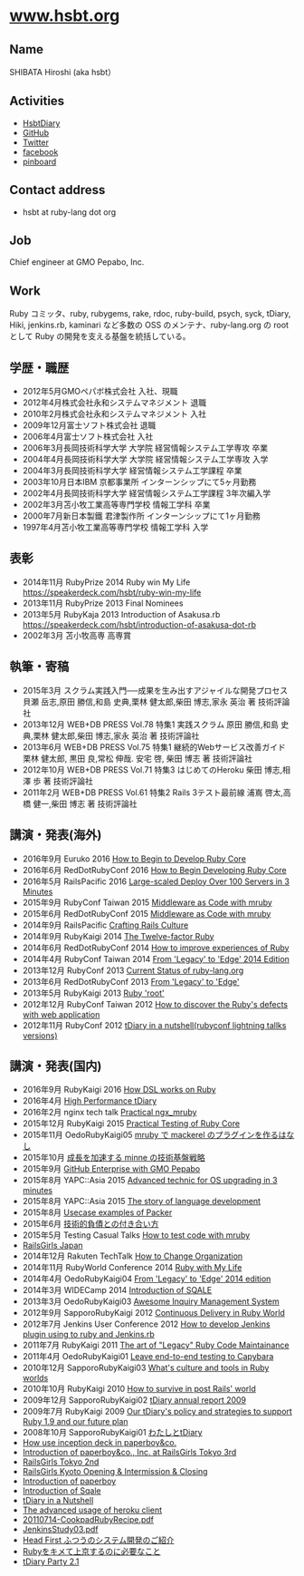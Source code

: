 # www.hsbt.org

## Name

SHIBATA Hiroshi (aka hsbt）

## Activities

* [HsbtDiary](http://www.hsbt.org/diary/)
* [GitHub](https://github.com/hsbt/)
* [Twitter](https://twitter.com/hsbt/)
* [facebook](https://www.facebook.com/shibata.hiroshi)
* [pinboard](http://pinboard.in/u:hsbt)

## Contact address

* hsbt at ruby-lang dot org

## Job

Chief engineer at GMO Pepabo, Inc.

## Work

Ruby コミッタ、ruby, rubygems, rake, rdoc, ruby-build, psych, syck, tDiary, Hiki,  jenkins.rb, kaminari など多数の OSS のメンテナ、ruby-lang.org の root として Ruby の開発を支える基盤を統括している。

## 学歴・職歴

* 2012年5月GMOペパボ株式会社 入社、現職
* 2012年4月株式会社永和システムマネジメント 退職
* 2010年2月株式会社永和システムマネジメント 入社
* 2009年12月富士ソフト株式会社 退職
* 2006年4月富士ソフト株式会社 入社
* 2006年3月長岡技術科学大学 大学院 経営情報システム工学専攻 卒業
* 2004年4月長岡技術科学大学 大学院 経営情報システム工学専攻 入学
* 2004年3月長岡技術科学大学 経営情報システム工学課程 卒業
* 2003年10月日本IBM 京都事業所 インターンシップにて5ヶ月勤務
* 2002年4月長岡技術科学大学 経営情報システム工学課程 3年次編入学
* 2002年3月苫小牧工業高等専門学校 情報工学科 卒業
* 2000年7月新日本製鐵 君津製作所 インターンシップにて1ヶ月勤務
* 1997年4月苫小牧工業高等専門学校 情報工学科 入学

## 表彰

* 2014年11月 RubyPrize 2014 Ruby win My Life https://speakerdeck.com/hsbt/ruby-win-my-life
* 2013年11月 RubyPrize 2013 Final Nominees
* 2013年5月 RubyKaja 2013 Introduction of Asakusa.rb https://speakerdeck.com/hsbt/introduction-of-asakusa-dot-rb
* 2002年3月 苫小牧高専 高専賞

## 執筆・寄稿

* 2015年3月 スクラム実践入門──成果を生み出すアジャイルな開発プロセス 貝瀬 岳志,原田 勝信,和島 史典,栗林 健太郎,柴田 博志,家永 英治 著 技術評論社
* 2013年12月 WEB+DB PRESS Vol.78 特集1 実践スクラム 原田 勝信,和島 史典,栗林 健太郎,柴田 博志,家永 英治 著 技術評論社
* 2013年6月 WEB+DB PRESS Vol.75 特集1 継続的Webサービス改善ガイド 栗林 健太郎, 黒田 良,常松 伸哉. 安宅 啓, 柴田 博志 著 技術評論社
* 2012年10月 WEB+DB PRESS Vol.71 特集3 はじめてのHeroku 柴田 博志,相澤 歩 著 技術評論社
* 2011年2月 WEB+DB PRESS Vol.61 特集2 Rails 3テスト最前線 浦嶌 啓太,高橋 健一,柴田 博志 著 技術評論社

## 講演・発表(海外)

* 2016年9月 Euruko 2016 [How to Begin to Develop Ruby Core](http://www.slideshare.net/hsbt/how-to-begin-to-develop-ruby-core)
* 2016年6月 RedDotRubyConf 2016 [How to Begin Developing Ruby Core](http://www.slideshare.net/hsbt/how-to-begin-developing-ruby-core)
* 2016年5月 RailsPacific 2016 [Large\-scaled Deploy Over 100 Servers in 3 Minutes](http://www.slideshare.net/hsbt/largescaled-deploy-over-100-servers-in-3-minutes)
* 2015年9月 RubyConf Taiwan 2015 [Middleware as Code with mruby](http://www.slideshare.net/hsbt/middleware-as-code-with-mruby-52663708)
* 2015年6月 RedDotRubyConf 2015 [Middleware as Code with mruby](http://www.slideshare.net/hsbt/middleware-as-code-with-mruby)
* 2014年9月 RailsPacific [Crafting Rails Culture](https://speakerdeck.com/hsbt/crafting-rails-culture)
* 2014年9月 RubyKaigi 2014 [The Twelve-factor Ruby](https://speakerdeck.com/hsbt/the-twelve-factor-ruby)
* 2014年6月 RedDotRubyConf 2014 [How to improve experiences of Ruby](https://speakerdeck.com/hsbt/how-to-improve-experiences-of-ruby)
* 2014年4月 RubyConf Taiwan 2014 [From 'Legacy' to 'Edge' 2014 Edition](https://speakerdeck.com/hsbt/from-legacy-to-edge-2014-edition-1)
* 2013年12月 RubyConf 2013 [Current Status of ruby-lang.org](https://speakerdeck.com/hsbt/current-status-of-ruby-lang-dot-org)
* 2013年6月 RedDotRubyConf 2013 [From 'Legacy' to 'Edge'](https://speakerdeck.com/hsbt/from-legacy-to-edge)
* 2013年5月 RubyKaigi 2013 [Ruby 'root'](https://speakerdeck.com/hsbt/ruby-root)
* 2012年12月 RubyConf Taiwan 2012 [How to discover the Ruby's defects with web application](https://speakerdeck.com/hsbt/how-to-discover-the-rubys-defects-with-web-application)
* 2012年11月 RubyConf 2012 [tDiary in a nutshell(rubyconf lightning tallks versions)](https://speakerdeck.com/hsbt/tdiary-in-a-nutshell-rubyconf-lightning-tallks-versions)

## 講演・発表(国内)

* 2016年9月 RubyKaigi 2016 [How DSL works on Ruby](http://www.slideshare.net/hsbt/how-dsl-works-on-ruby)
* 2016年4月 [High Performance tDiary](http://www.slideshare.net/hsbt/high-performance-tdiary)
* 2016年2月 nginx tech talk [Practical ngx\_mruby](http://www.slideshare.net/hsbt/practical-ngxmruby)
* 2015年12月 RubyKaigi 2015 [Practical Testing of Ruby Core](http://www.slideshare.net/hsbt/practical-testing-of-ruby-core)
* 2015年11月 OedoRubyKaigi05 [mruby で mackerel のプラグインを作るはなし](http://www.slideshare.net/hsbt/mruby-mackerel)
* 2015年10月 [成長を加速する minne の技術基盤戦略](http://www.slideshare.net/hsbt/minne-54244702)
* 2015年9月 [GitHub Enterprise with GMO Pepabo](http://www.slideshare.net/hsbt/github-enterprise-with-gmo-pepabo)
* 2015年8月 YAPC::Asia 2015 [Advanced technic for OS upgrading in 3 minutes](http://www.slideshare.net/hsbt/advanced-technic-for-os-upgrading-in-3-minutes)
* 2015年8月 YAPC::Asia 2015 [The story of language development](http://www.slideshare.net/hsbt/the-story-of-language-development)
* 2015年8月 [Usecase examples of Packer](http://www.slideshare.net/hsbt/20150805-hashicorptalks)
* 2015年6月 [技術的負債との付き合い方](http://www.slideshare.net/hsbt/20150620-agile-samuraibootcamp)
* 2015年5月 Testing Casual Talks [How to test code with mruby](http://www.slideshare.net/hsbt/20150525-testing-casualtalks)
* [RailsGirls Japan](https://speakerdeck.com/hsbt/railsgirls-japan)
* 2014年12月 Rakuten TechTalk [How to Change Organization](https://speakerdeck.com/hsbt/how-to-change-organization)
* 2014年11月 RubyWorld Conference 2014 [Ruby with My Life](http://www.slideshare.net/hsbt/20141013-ruby-worldconf2014)
* 2014年4月 OedoRubyKaigi04 [From 'Legacy' to 'Edge' 2014 edition](https://speakerdeck.com/hsbt/from-legacy-to-edge-2014-edition)
* 2014年3月 WIDECamp 2014 [Introduction of SQALE](https://speakerdeck.com/hsbt/introduction-of-sqale-1)
* 2013年3月 OedoRubyKaigi03 [Awesome Inquiry Management System](https://speakerdeck.com/hsbt/awesome-inquiry-management-system)
* 2012年9月 SapporoRubyKaigi 2012 [Continuous Delivery in Ruby World](https://speakerdeck.com/hsbt/20120916-sappororubykaigi2012)
* 2012年7月 Jenkins User Conference 2012 [How to develop Jenkins plugin using to ruby and Jenkins.rb](https://speakerdeck.com/hsbt/how-to-develop-jenkins-plugin-using-to-ruby-and-jenkins-dot-rb)
* 2011年7月 RubyKaigi 2011 [The art of "Legacy" Ruby Code Maintainance](https://speakerdeck.com/hsbt/20110718-rubykaigi2011)
* 2011年4月 OedoRubyKaigi01 [Leave end-to-end testing to Capybara](https://speakerdeck.com/hsbt/oedorubykaigi01)
* 2010年12月 SapporoRubyKaigi03 [What's culture and tools in Ruby worlds](https://speakerdeck.com/hsbt/sappororubykaigi03)
* 2010年10月 RubyKaigi 2010 [How to survive in post Rails' world](https://speakerdeck.com/hsbt/how-to-survive-in-post-rails-world)
* 2009年12月 SapporoRubyKaigi02 [tDiary annual report 2009](https://speakerdeck.com/hsbt/tdiary-annual-report-2009)
* 2009年7月 RubyKaigi 2009 [Our tDiary's policy and strategies to support Ruby 1.9 and our future plan](https://speakerdeck.com/hsbt/our-tdiarys-policy-and-strategies-to-support-ruby-19-and-our-future-plan)
* 2008年10月 SapporoRubyKaigi01 [わたしとtDiary](https://speakerdeck.com/hsbt/tdiary)
* [How use inception deck in paperboy&co.](https://speakerdeck.com/hsbt/how-use-inception-deck-in-paperboy-and-co)
* [Introduction of paperboy&co., Inc. at RailsGirls Tokyo 3rd](https://speakerdeck.com/hsbt/introduction-of-paperboy-and-co-dot-inc-at-railsgirls-tokyo-3rd)
* [RailsGirls Tokyo 2nd](https://speakerdeck.com/hsbt/railsgirls-tokyo-2nd)
* [RailsGirls Kyoto Opening & Intermission & Closing](https://speakerdeck.com/hsbt/railsgirls-kyoto-opening-and-intermission-and-closing)
* [Introduction of paperboy](https://speakerdeck.com/hsbt/introduction-of-paperboy)
* [Introduction of Sqale](https://speakerdeck.com/hsbt/introduction-of-sqale)
* [tDiary in a Nutshell](https://speakerdeck.com/hsbt/tdiary-in-a-nutshell)
* [The advanced usage of heroku client](https://speakerdeck.com/hsbt/the-advanced-usage-of-heroku-client)
* [20110714-CookpadRubyRecipe.pdf](https://speakerdeck.com/hsbt/20110714-cookpadrubyrecipe)
* [JenkinsStudy03.pdf](https://speakerdeck.com/hsbt/jenkinsstudy03)
* [Head First ふつうのシステム開発のご紹介](https://speakerdeck.com/hsbt/head-first)
* [Rubyをキメて上京するのに必要なこと](https://speakerdeck.com/hsbt/ruby)
* [tDiary Party 2.1](https://speakerdeck.com/hsbt/tdiary-party-21)
